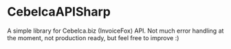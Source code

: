 # CebelcaAPISharp

A simple library for Cebelca.biz (InvoiceFox) API. Not much error handling at the moment, not production ready, but feel free to improve :)
